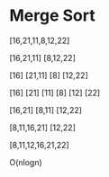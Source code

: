 # Merge Sort

[16,21,11,8,12,22]

[16,21,11] [8,12,22]

[16] [21,11] [8] [12,22]

[16] [21] [11] [8] [12] [22]

[16,21] [8,11] [12,22]

[8,11,16,21] [12,22]

[8,11,12,16,21,22]


O(nlogn)
